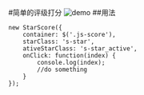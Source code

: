 #简单的评级打分
![demo](http://7xlxgg.com1.z0.glb.clouddn.com/test.gif "示意图")
##用法
```
new StarScore({
    container: $('.js-score'),
    starClass: 's-star',
    ativeStarClass: 's-star_active',
    onClick: function(index) {
        console.log(index);
        //do something
    }
});
```